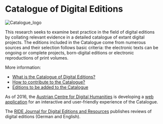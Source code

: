 # Catalogue of Digital Editions

![Catalogue_logo](https://github.com/gfranzini/digEds_cat/blob/master/logo_white_GF.png)

This research seeks to examine best practice in the field of digital editions by collating relevant evidence in a detailed catalogue of extant digital projects. The editions included in the Catalogue come from numerous sources and their selection follows basic criteria: the electronic texts can be ongoing or complete projects, born-digital editions or electronic reproductions of print volumes.

More information:

* [What is the Catalogue of Digital Editions?](https://github.com/gfranzini/digEds_cat/wiki)
* [How to contribute to the Catalogue?](https://github.com/gfranzini/digEds_cat/wiki/Contribute)
* [Editions to be added to the Catalogue](https://github.com/gfranzini/digEds_cat/issues)

As of 2016, the [Austrian Centre for Digital Humanities](https://acdh.oeaw.ac.at/acdh/) is developing a [web application](https://github.com/acdh-oeaw/dig_ed_cat) for an interactive and user-friendly experience of the Catalogue.

The [RIDE Journal for Digital Editions and Resources](http://ride.i-d-e.de/) publishes reviews of digital editions (German and English).

